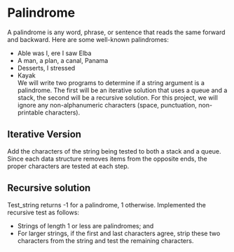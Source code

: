 # Palindrome
A palindrome is any word, phrase, or sentence that reads the same forward and backward. 
Here are some well-known palindromes: 
* Able was I, ere I saw Elba 
* A man, a plan, a canal, Panama 
* Desserts, I stressed 
* Kayak    
We will write two programs to determine if a string argument is a palindrome.
The first will be an iterative solution that uses a queue and a stack,
the second will be a recursive solution. For this project,
we will ignore any non-alphanumeric characters (space, punctuation, non-printable characters).

 ## Iterative Version  
Add the characters of the string being tested to both a stack and a queue. Since each data structure 
removes items from the opposite ends, the proper characters are tested at each step. 

## Recursive solution  
Test_string returns -1 for a palindrome, 1 otherwise. Implemented the recursive test as follows: 
* Strings of length 1 or less are palindromes; and
* For larger strings, if the first and last characters agree, strip these two characters from the string and test the remaining characters.

